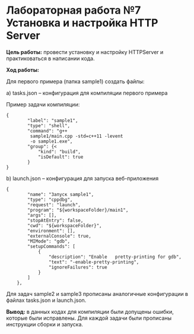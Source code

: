 # Лабораторная работа №7 Установка и настройка HTTP Server

**Цель работы:** провести установку и настройку HTTPServer и практиковаться в написании кода.

**Ход работы:**

Для первого примера (папка sample1) создать файлы:

a)    tasks.json – конфигурация для компиляции первого примера

Пример задачи компиляции:

    {
            "label": "sample1",
            "type": "shell",
            "command": "g++
             sample1/main.cpp -std=c++11 -levent
             -o sample1.exe",
            "group": {<
                "kind": "build",
                "isDefault": true
            }
    }

b)    launch.json – конфигурация для запуска веб-приложения

    {
            "name": "Запуск sample1",
            "type": "cppdbg",
            "request": "launch",
            "program": "${workspaceFolder}/main1",
            "args": [],
            "stopAtEntry": false,
            "cwd": "${workspaceFolder}",
            "environment": [],
            "externalConsole": true,
            "MIMode": "gdb",
            "setupCommands": [
                {
                    "description": "Enable   pretty-printing for gdb",
                    "text": "-enable-pretty-printing",
                    "ignoreFailures": true
                }
            ]
        },

Для задач sample2 и sample3 прописаны аналогичные конфигурации в файлах tasks.json и launch.json.

**Вывод:** в данных кодах для компиляции были допущены ошибки, которые были исправлены. Для каждой задачи были прописаны инструкции сборки и запуска.